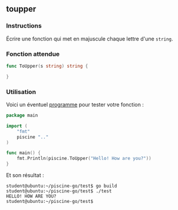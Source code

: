 ## toupper

### Instructions

Écrire une fonction qui met en majuscule chaque lettre d'une `string`.

### Fonction attendue

```go
func ToUpper(s string) string {

}
```

### Utilisation

Voici un éventuel [programme](TODO-LINK) pour tester votre fonction :

```go
package main

import (
	"fmt"
	piscine ".."
)

func main() {
	fmt.Println(piscine.ToUpper("Hello! How are you?"))
}
```

Et son résultat :

```console
student@ubuntu:~/piscine-go/test$ go build
student@ubuntu:~/piscine-go/test$ ./test
HELLO! HOW ARE YOU?
student@ubuntu:~/piscine-go/test$
```
